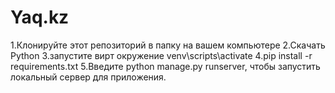 # Yaq.kz
1.Клонируйте этот репозиторий в папку на вашем компьютере
2.Скачать Python
3.запустите вирт окружение venv\scripts\activate
4.pip install -r requirements.txt
5.Введите python manage.py runserver, чтобы запустить локальный сервер для приложения.

